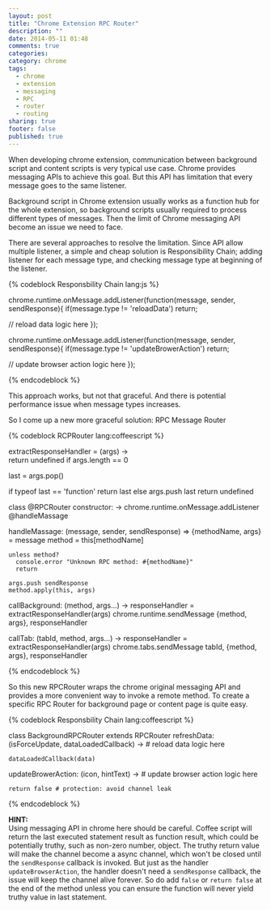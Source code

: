 ```yaml
---
layout: post
title: "Chrome Extension RPC Router"
description: ""
date: 2014-05-11 01:48
comments: true
categories: 
category: chrome 
tags: 
  - chrome
  - extension
  - messaging
  - RPC
  - router
  - routing
sharing: true
footer: false
published: true
---
```


When developing chrome extension, communication between background script and content scripts is very typical use case. Chrome provides messaging APIs to achieve this goal. But this API has limitation that every message goes to the same listener.

Background script in Chrome extension usually works as a function hub for the whole extension, so background scripts usually required to process different types of messages. Then the limit of Chrome messaging API become an issue we need to face.

There are several approaches to resolve the limitation. Since API allow multiple listener, a simple and cheap solution is Responsibility Chain; adding listener for each message type, and checking message type at beginning of the listener.

{% codeblock Responsbility Chain lang:js %}

chrome.runtime.onMessage.addListener(function(message, sender, sendResponse){
  if(message.type != 'reloadData')
    return;
  
  // reload data logic here
});

chrome.runtime.onMessage.addListener(function(message, sender, sendResponse){
  if(message.type != 'updateBrowerAction')
    return;
  
  // update browser action logic here
});

{% endcodeblock %}

This approach works, but not that graceful. And there is potential performance issue when message types increases.

So I come up a new more graceful solution: RPC Message Router

{% codeblock RCPRouter lang:coffeescript %}

extractResponseHandler = (args) ->  
  return undefined if args.length == 0
  
  last = args.pop()

  if typeof last == 'function'
    return last
  else
    args.push last
    return undefined

class @RPCRouter
  constructor: ->
    chrome.runtime.onMessage.addListener @handleMassage

  handleMassage: (message, sender, sendResponse) =>
    {methodName, args} = message
    method = this[methodName]

    unless method?
      console.error "Unknown RPC method: #{methodName}"
      return 

    args.push sendResponse
    method.apply(this, args)

  callBackground: (method, args...) ->
    responseHandler = extractResponseHandler(args)
    chrome.runtime.sendMessage {method, args}, responseHandler

  callTab: (tabId, method, args...) ->
    responseHandler = extractResponseHandler(args)
    chrome.tabs.sendMessage tabId, {method, args}, responseHandler

{% endcodeblock %}

So this new RPCRouter wraps the chrome original messaging API and provides a more convenient way to invoke a remote method. To create a specific RPC Router for background page or content page is quite easy.

{% codeblock Responsbility Chain lang:coffeescript %}

class BackgroundRPCRouter extends RPCRouter
  refreshData: (isForceUpdate, dataLoadedCallback) ->
    # reload data logic here

    dataLoadedCallback(data)

  updateBrowerAction: (icon, hintText) ->
    # update browser action logic here

    return false # protection: avoid channel leak

{% endcodeblock %}

**HINT:**  
Using messaging API in chrome here should be careful. Coffee script will return the last executed statement result as function result, which could be potentially truthy, such as non-zero number, object. The truthy return value will make the channel become a async channel, which won't be closed until the `sendResponse` callback is invoked. But just as the handler `updateBrowserAction`, the handler doesn't need a `sendResponse` callback, the issue will keep the channel alive forever. So do add `false` or `return false` at the end of the method unless you can ensure the function will never yield truthy value in last statement.
